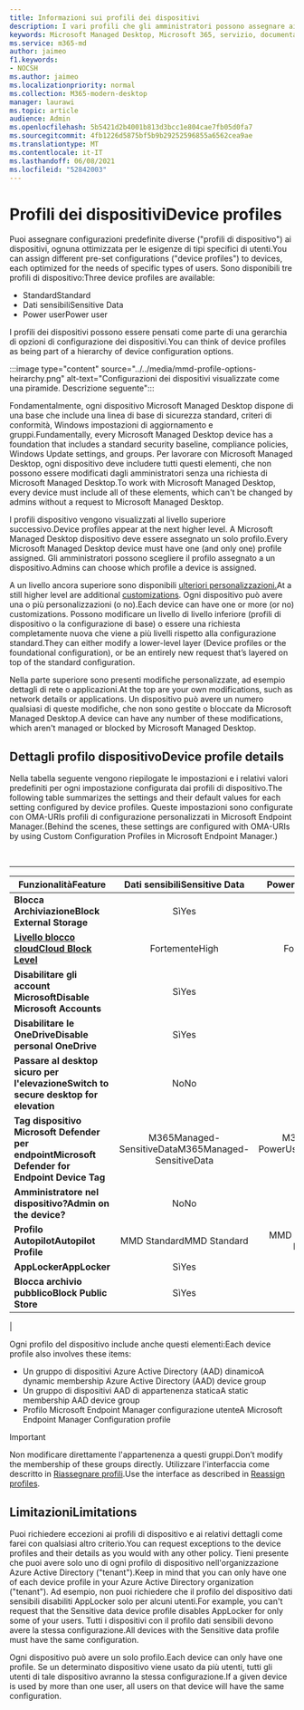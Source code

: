 ```yaml
---
title: Informazioni sui profili dei dispositivi
description: I vari profili che gli amministratori possono assegnare ai dispositivi
keywords: Microsoft Managed Desktop, Microsoft 365, servizio, documentazione
ms.service: m365-md
author: jaimeo
f1.keywords:
- NOCSH
ms.author: jaimeo
ms.localizationpriority: normal
ms.collection: M365-modern-desktop
manager: laurawi
ms.topic: article
audience: Admin
ms.openlocfilehash: 5b5421d2b4001b813d3bcc1e804cae7fb05d0fa7
ms.sourcegitcommit: 4fb1226d5875bf5b9b29252596855a6562cea9ae
ms.translationtype: MT
ms.contentlocale: it-IT
ms.lasthandoff: 06/08/2021
ms.locfileid: "52842003"
---
```

# <a name="device-profiles"></a><span data-ttu-id="95b9e-104">Profili dei dispositivi</span><span class="sxs-lookup"><span data-stu-id="95b9e-104">Device profiles</span></span>

<span data-ttu-id="95b9e-105">Puoi assegnare configurazioni predefinite diverse ("profili di dispositivo") ai dispositivi, ognuna ottimizzata per le esigenze di tipi specifici di utenti.</span><span class="sxs-lookup"><span data-stu-id="95b9e-105">You can assign different pre-set configurations ("device profiles") to devices, each optimized for the needs of specific types of users.</span></span> <span data-ttu-id="95b9e-106">Sono disponibili tre profili di dispositivo:</span><span class="sxs-lookup"><span data-stu-id="95b9e-106">Three device profiles are available:</span></span>

- <span data-ttu-id="95b9e-107">Standard</span><span class="sxs-lookup"><span data-stu-id="95b9e-107">Standard</span></span>
- <span data-ttu-id="95b9e-108">Dati sensibili</span><span class="sxs-lookup"><span data-stu-id="95b9e-108">Sensitive Data</span></span>
- <span data-ttu-id="95b9e-109">Power user</span><span class="sxs-lookup"><span data-stu-id="95b9e-109">Power user</span></span>

<span data-ttu-id="95b9e-110">I profili dei dispositivi possono essere pensati come parte di una gerarchia di opzioni di configurazione dei dispositivi.</span><span class="sxs-lookup"><span data-stu-id="95b9e-110">You can think of device profiles as being part of a hierarchy of device configuration options.</span></span>

:::image type="content" source="../../media/mmd-profile-options-heirarchy.png" alt-text="Configurazioni dei dispositivi visualizzate come una piramide. Descrizione seguente":::

<span data-ttu-id="95b9e-112">Fondamentalmente, ogni dispositivo Microsoft Managed Desktop dispone di una base che include una linea di base di sicurezza standard, criteri di conformità, Windows impostazioni di aggiornamento e gruppi.</span><span class="sxs-lookup"><span data-stu-id="95b9e-112">Fundamentally, every Microsoft Managed Desktop device has a foundation that includes a standard security baseline, compliance policies, Windows Update settings, and groups.</span></span> <span data-ttu-id="95b9e-113">Per lavorare con Microsoft Managed Desktop, ogni dispositivo deve includere tutti questi elementi, che non possono essere modificati dagli amministratori senza una richiesta di Microsoft Managed Desktop.</span><span class="sxs-lookup"><span data-stu-id="95b9e-113">To work with Microsoft Managed Desktop, every device must include all of these elements, which can't be changed by admins without a request to Microsoft Managed Desktop.</span></span>

<span data-ttu-id="95b9e-114">I profili dispositivo vengono visualizzati al livello superiore successivo.</span><span class="sxs-lookup"><span data-stu-id="95b9e-114">Device profiles appear at the next higher level.</span></span> <span data-ttu-id="95b9e-115">A Microsoft Managed Desktop dispositivo deve essere assegnato un solo profilo.</span><span class="sxs-lookup"><span data-stu-id="95b9e-115">Every Microsoft Managed Desktop device must have one (and only one) profile assigned.</span></span> <span data-ttu-id="95b9e-116">Gli amministratori possono scegliere il profilo assegnato a un dispositivo.</span><span class="sxs-lookup"><span data-stu-id="95b9e-116">Admins can choose which profile a device is assigned.</span></span>

<span data-ttu-id="95b9e-117">A un livello ancora superiore sono disponibili [ulteriori personalizzazioni.](customizing.md)</span><span class="sxs-lookup"><span data-stu-id="95b9e-117">At a still higher level are additional [customizations](customizing.md).</span></span> <span data-ttu-id="95b9e-118">Ogni dispositivo può avere una o più personalizzazioni (o no).</span><span class="sxs-lookup"><span data-stu-id="95b9e-118">Each device can have one or more (or no) customizations.</span></span> <span data-ttu-id="95b9e-119">Possono modificare un livello di livello inferiore (profili di dispositivo o la configurazione di base) o essere una richiesta completamente nuova che viene a più livelli rispetto alla configurazione standard.</span><span class="sxs-lookup"><span data-stu-id="95b9e-119">They can either modify a lower-level layer (Device profiles or the foundational configuration),  or be an entirely new request that’s layered on top of the standard configuration.</span></span>

<span data-ttu-id="95b9e-120">Nella parte superiore sono presenti modifiche personalizzate, ad esempio dettagli di rete o applicazioni.</span><span class="sxs-lookup"><span data-stu-id="95b9e-120">At the top are your own modifications, such as network details or applications.</span></span> <span data-ttu-id="95b9e-121">Un dispositivo può avere un numero qualsiasi di queste modifiche, che non sono gestite o bloccate da Microsoft Managed Desktop.</span><span class="sxs-lookup"><span data-stu-id="95b9e-121">A device can have any number of these modifications, which aren't managed or blocked by Microsoft Managed Desktop.</span></span>


## <a name="device-profile-details"></a><span data-ttu-id="95b9e-122">Dettagli profilo dispositivo</span><span class="sxs-lookup"><span data-stu-id="95b9e-122">Device profile details</span></span>

<span data-ttu-id="95b9e-123">Nella tabella seguente vengono riepilogate le impostazioni e i relativi valori predefiniti per ogni impostazione configurata dai profili di dispositivo.</span><span class="sxs-lookup"><span data-stu-id="95b9e-123">The following table summarizes the settings and their default values for each setting configured by device profiles.</span></span> <span data-ttu-id="95b9e-124">Queste impostazioni sono configurate con OMA-URIs profili di configurazione personalizzati in Microsoft Endpoint Manager.</span><span class="sxs-lookup"><span data-stu-id="95b9e-124">(Behind the scenes, these settings are configured with OMA-URIs by using Custom Configuration Profiles in Microsoft Endpoint Manager.)</span></span>

<br>

****

|<span data-ttu-id="95b9e-125">Funzionalità</span><span class="sxs-lookup"><span data-stu-id="95b9e-125">Feature</span></span>|<span data-ttu-id="95b9e-126">Dati sensibili</span><span class="sxs-lookup"><span data-stu-id="95b9e-126">Sensitive Data</span></span>|<span data-ttu-id="95b9e-127">Power User</span><span class="sxs-lookup"><span data-stu-id="95b9e-127">Power User</span></span>|<span data-ttu-id="95b9e-128">Standard</span><span class="sxs-lookup"><span data-stu-id="95b9e-128">Standard</span></span>|
|---|:---:|:---:|:---:|
|<span data-ttu-id="95b9e-129">**Blocca Archiviazione**</span><span class="sxs-lookup"><span data-stu-id="95b9e-129">**Block External Storage**</span></span>|<span data-ttu-id="95b9e-130">Sì</span><span class="sxs-lookup"><span data-stu-id="95b9e-130">Yes</span></span>|<span data-ttu-id="95b9e-131">Sì</span><span class="sxs-lookup"><span data-stu-id="95b9e-131">Yes</span></span>|<span data-ttu-id="95b9e-132">No</span><span class="sxs-lookup"><span data-stu-id="95b9e-132">No</span></span>|
|<span data-ttu-id="95b9e-133">**[Livello blocco cloud](/graph/api/resources/intune-deviceconfig-defendercloudblockleveltype)**</span><span class="sxs-lookup"><span data-stu-id="95b9e-133">**[Cloud Block Level](/graph/api/resources/intune-deviceconfig-defendercloudblockleveltype)**</span></span>|<span data-ttu-id="95b9e-134">Fortemente</span><span class="sxs-lookup"><span data-stu-id="95b9e-134">High</span></span>|<span data-ttu-id="95b9e-135">Fortemente</span><span class="sxs-lookup"><span data-stu-id="95b9e-135">High</span></span>|<span data-ttu-id="95b9e-136">Fortemente</span><span class="sxs-lookup"><span data-stu-id="95b9e-136">High</span></span>|
|<span data-ttu-id="95b9e-137">**Disabilitare gli account Microsoft**</span><span class="sxs-lookup"><span data-stu-id="95b9e-137">**Disable Microsoft Accounts**</span></span>|<span data-ttu-id="95b9e-138">Sì</span><span class="sxs-lookup"><span data-stu-id="95b9e-138">Yes</span></span>|<span data-ttu-id="95b9e-139">Sì</span><span class="sxs-lookup"><span data-stu-id="95b9e-139">Yes</span></span>|<span data-ttu-id="95b9e-140">No</span><span class="sxs-lookup"><span data-stu-id="95b9e-140">No</span></span>|
|<span data-ttu-id="95b9e-141">**Disabilitare le OneDrive**</span><span class="sxs-lookup"><span data-stu-id="95b9e-141">**Disable personal OneDrive**</span></span>|<span data-ttu-id="95b9e-142">Sì</span><span class="sxs-lookup"><span data-stu-id="95b9e-142">Yes</span></span>|<span data-ttu-id="95b9e-143">Sì</span><span class="sxs-lookup"><span data-stu-id="95b9e-143">Yes</span></span>|<span data-ttu-id="95b9e-144">No</span><span class="sxs-lookup"><span data-stu-id="95b9e-144">No</span></span>|
|<span data-ttu-id="95b9e-145">**Passare al desktop sicuro per l'elevazione**</span><span class="sxs-lookup"><span data-stu-id="95b9e-145">**Switch to secure desktop for elevation**</span></span>|<span data-ttu-id="95b9e-146">No</span><span class="sxs-lookup"><span data-stu-id="95b9e-146">No</span></span>|<span data-ttu-id="95b9e-147">Sì</span><span class="sxs-lookup"><span data-stu-id="95b9e-147">Yes</span></span>|<span data-ttu-id="95b9e-148">No</span><span class="sxs-lookup"><span data-stu-id="95b9e-148">No</span></span>|
|<span data-ttu-id="95b9e-149">**Tag dispositivo Microsoft Defender per endpoint**</span><span class="sxs-lookup"><span data-stu-id="95b9e-149">**Microsoft Defender for Endpoint Device Tag**</span></span>|<span data-ttu-id="95b9e-150">M365Managed-SensitiveData</span><span class="sxs-lookup"><span data-stu-id="95b9e-150">M365Managed-SensitiveData</span></span>|<span data-ttu-id="95b9e-151">M365Managed-PowerUser</span><span class="sxs-lookup"><span data-stu-id="95b9e-151">M365Managed-PowerUser</span></span>|<span data-ttu-id="95b9e-152">M365Managed-Standard</span><span class="sxs-lookup"><span data-stu-id="95b9e-152">M365Managed-Standard</span></span>|
|<span data-ttu-id="95b9e-153">**Amministratore nel dispositivo?**</span><span class="sxs-lookup"><span data-stu-id="95b9e-153">**Admin on the device?**</span></span>|<span data-ttu-id="95b9e-154">No</span><span class="sxs-lookup"><span data-stu-id="95b9e-154">No</span></span>|<span data-ttu-id="95b9e-155">Sì</span><span class="sxs-lookup"><span data-stu-id="95b9e-155">Yes</span></span>|<span data-ttu-id="95b9e-156">No</span><span class="sxs-lookup"><span data-stu-id="95b9e-156">No</span></span>|
|<span data-ttu-id="95b9e-157">**Profilo Autopilot**</span><span class="sxs-lookup"><span data-stu-id="95b9e-157">**Autopilot Profile**</span></span>|<span data-ttu-id="95b9e-158">MMD Standard</span><span class="sxs-lookup"><span data-stu-id="95b9e-158">MMD Standard</span></span>|<span data-ttu-id="95b9e-159">MMD Power User</span><span class="sxs-lookup"><span data-stu-id="95b9e-159">MMD Power User</span></span>|<span data-ttu-id="95b9e-160">MMD Standard</span><span class="sxs-lookup"><span data-stu-id="95b9e-160">MMD Standard</span></span>|
|<span data-ttu-id="95b9e-161">**AppLocker**</span><span class="sxs-lookup"><span data-stu-id="95b9e-161">**AppLocker**</span></span>|<span data-ttu-id="95b9e-162">Sì</span><span class="sxs-lookup"><span data-stu-id="95b9e-162">Yes</span></span>|<span data-ttu-id="95b9e-163">No</span><span class="sxs-lookup"><span data-stu-id="95b9e-163">No</span></span>|<span data-ttu-id="95b9e-164">No</span><span class="sxs-lookup"><span data-stu-id="95b9e-164">No</span></span>|
|<span data-ttu-id="95b9e-165">**Blocca archivio pubblico**</span><span class="sxs-lookup"><span data-stu-id="95b9e-165">**Block Public Store**</span></span>|<span data-ttu-id="95b9e-166">Sì</span><span class="sxs-lookup"><span data-stu-id="95b9e-166">Yes</span></span>|<span data-ttu-id="95b9e-167">Sì</span><span class="sxs-lookup"><span data-stu-id="95b9e-167">Yes</span></span>|<span data-ttu-id="95b9e-168">No</span><span class="sxs-lookup"><span data-stu-id="95b9e-168">No</span></span>|
|

<span data-ttu-id="95b9e-169">Ogni profilo del dispositivo include anche questi elementi:</span><span class="sxs-lookup"><span data-stu-id="95b9e-169">Each device profile also involves these items:</span></span>

- <span data-ttu-id="95b9e-170">Un gruppo di dispositivi Azure Active Directory (AAD) dinamico</span><span class="sxs-lookup"><span data-stu-id="95b9e-170">A dynamic membership Azure Active Directory (AAD) device group</span></span>
- <span data-ttu-id="95b9e-171">Un gruppo di dispositivi AAD di appartenenza statica</span><span class="sxs-lookup"><span data-stu-id="95b9e-171">A static membership AAD device group</span></span>
- <span data-ttu-id="95b9e-172">Profilo Microsoft Endpoint Manager configurazione utente</span><span class="sxs-lookup"><span data-stu-id="95b9e-172">A Microsoft Endpoint Manager Configuration profile</span></span>

> [!IMPORTANT]
> <span data-ttu-id="95b9e-173">Non modificare direttamente l'appartenenza a questi gruppi.</span><span class="sxs-lookup"><span data-stu-id="95b9e-173">Don’t modify the membership of these groups directly.</span></span> <span data-ttu-id="95b9e-174">Utilizzare l'interfaccia come descritto in [Riassegnare profili](../working-with-managed-desktop/change-device-profile.md).</span><span class="sxs-lookup"><span data-stu-id="95b9e-174">Use the interface as described in [Reassign profiles](../working-with-managed-desktop/change-device-profile.md).</span></span>

## <a name="limitations"></a><span data-ttu-id="95b9e-175">Limitazioni</span><span class="sxs-lookup"><span data-stu-id="95b9e-175">Limitations</span></span>

<span data-ttu-id="95b9e-176">Puoi richiedere eccezioni ai profili di dispositivo e ai relativi dettagli come farei con qualsiasi altro criterio.</span><span class="sxs-lookup"><span data-stu-id="95b9e-176">You can request exceptions to the device profiles and their details as you would with any other policy.</span></span> <span data-ttu-id="95b9e-177">Tieni presente che puoi avere solo uno di ogni profilo di dispositivo nell'organizzazione Azure Active Directory ("tenant").</span><span class="sxs-lookup"><span data-stu-id="95b9e-177">Keep in mind that you can only have one of each device profile in your Azure Active Directory organization ("tenant").</span></span> <span data-ttu-id="95b9e-178">Ad esempio, non puoi richiedere che il profilo del dispositivo dati sensibili disabiliti AppLocker solo per alcuni utenti.</span><span class="sxs-lookup"><span data-stu-id="95b9e-178">For example, you can't request that the Sensitive data device profile disables AppLocker for only some of your users.</span></span> <span data-ttu-id="95b9e-179">Tutti i dispositivi con il profilo dati sensibili devono avere la stessa configurazione.</span><span class="sxs-lookup"><span data-stu-id="95b9e-179">All devices with the Sensitive data profile must have the same configuration.</span></span>

<span data-ttu-id="95b9e-180">Ogni dispositivo può avere un solo profilo.</span><span class="sxs-lookup"><span data-stu-id="95b9e-180">Each device can only have one profile.</span></span> <span data-ttu-id="95b9e-181">Se un determinato dispositivo viene usato da più utenti, tutti gli utenti di tale dispositivo avranno la stessa configurazione.</span><span class="sxs-lookup"><span data-stu-id="95b9e-181">If a given device is used by more than one user, all users on that device will have the same configuration.</span></span>
